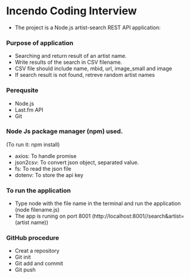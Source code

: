 # Incendo Coding Interview

- The project is a Node.js artist-search REST API application:

### Purpose of application
- Searching and return result of an artist name.
- Write results of the search in CSV filename.
- CSV file should include name, mbid, url, image_small and image
- If search result is not found, retreve random artist names

### Perequsite
- Node.js
- Last.fm API
- Git

### Node Js package manager (npm) used.
(To run it: npm install)

- axios: To handle promise
- json2csv: To convert json object, separated value.
- fs: To read the json file
- dotenv: To store the api key

### To run the application
- Type node with the file name in the terminal and run the application (node filename.js)
- The app is runing on port 8001 (http://localhost:8001//search&artist=(artist name))

### GitHub procedure
- Creat a repository
- Git init
- Git add and commit
- Git push



